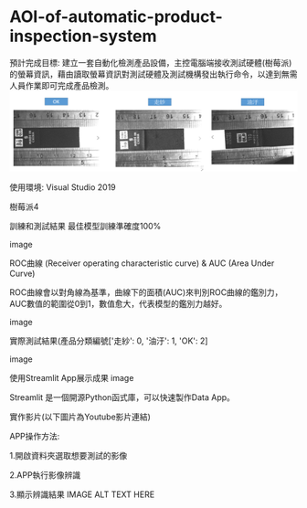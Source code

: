 # AOI-of-automatic-product-inspection-system

預計完成目標:
建立一套自動化檢測產品設備，主控電腦端接收測試硬體(樹莓派)的螢幕資訊，藉由讀取螢幕資訊對測試硬體及測試機構發出執行命令，以達到無需人員作業即可完成產品檢測。
![image](https://github.com/tddwso/Uniqlo-Label-Defect-Classification-by-Deep-Learning/blob/main/%E5%88%86%E9%A1%9E%E7%85%A7.PNG)

使用環境:
Visual Studio 2019

樹莓派4 

訓練和測試結果
最佳模型訓練準確度100%

image

ROC曲線 (Receiver operating characteristic curve) & AUC (Area Under Curve)

ROC曲線會以對角線為基準，曲線下的面積(AUC)來判別ROC曲線的鑑別力，AUC數值的範圍從0到1，數值愈大，代表模型的鑑別力越好。

image

實際測試結果(產品分類編號['走紗': 0, '油汙': 1, 'OK': 2]

image

使用Streamlit App展示成果
image

Streamlit 是一個開源Python函式庫，可以快速製作Data App。

實作影片(以下圖片為Youtube影片連結)

APP操作方法:

1.開啟資料夾選取想要測試的影像

2.APP執行影像辨識

3.顯示辨識結果 IMAGE ALT TEXT HERE
